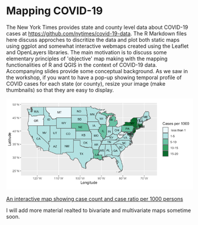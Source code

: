 # Mapping COVID-19

The New York Times provides state and county level data about
COVID-19 cases at https://github.com/nytimes/covid-19-data. The R
Markdown files here discuss approches to discritize the data and
plot both static maps using ggplot and somewhat interactive webmaps
created using the Leaflet and OpenLayers libraries. The main
motivation is to discuss some elementary principles of 'objective'
map making with the mapping functionalities of R and QGIS in the
context of COVID-19 data. Accompanying slides provide some conceptual
background. As we saw in the workshop, if you want to have a pop-up
showing temporal profile of COVID cases for each state (or county),
resize your image (make thumbnails) so that they are easy to display.

![Map of cases per 1000 population](image/Rplot.png)

[An interactive map showing case count and case ratio per 1000
persons](https://manishverma09.github.io/Mapping-COVID-19/image/covid_state.html) 


I will add more material realted to bivariate and multivariate maps
sometime soon.
